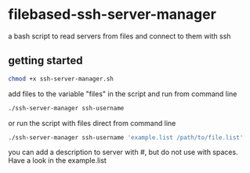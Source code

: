 # filebased-ssh-server-manager
a bash script to read servers from files and connect to them with ssh

## getting started

```bash 
chmod +x ssh-server-manager.sh
```

add files to the variable "files" in the script and run from command line
```bash
./ssh-server-manager ssh-username
```

or run the script with files direct from command line
```bash
./ssh-server-manager ssh-username 'example.list /path/to/file.list'
```

you can add a description to server with #, but do not use with spaces. Have a look in the example.list
